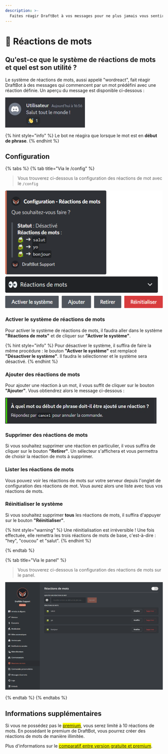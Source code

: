 ```yaml
---
description: >-
  Faites réagir DraftBot à vos messages pour ne plus jamais vous sentir seul. 
---
```


# 👀 Réactions de mots

## Qu'est-ce que le système de réactions de mots et quel est son utilité ? 

Le système de réactions de mots, aussi appelé "wordreact", fait réagir DraftBot à des messages qui commencent par un mot prédéfini avec une réaction définie. Un aperçu du message est disponible ci-dessous :

![Aperçu du système](../.gitbook/assets/wordreact/view_wordreact.jpg)

{% hint style="info" %}
Le bot ne réagira que lorsque le mot est en **début de phrase**.
{% endhint %}


## Configuration

{% tabs %}
{% tab title="Via le /config" %}
> Vous trouverez ci-dessous la configuration des réactions de mot avec le `/config`

![Aperçu du système](../.gitbook/assets/wordreact/view.png)

### Activer le système de réactions de mots 

Pour activer le système de réactions de mots, il faudra aller dans le système **"Réactions de mots"** et de cliquer sur **"Activer le système"**.

{% hint style="info" %}
Pour désactiver le système, il suffira de faire la même procédure : le bouton **"Activer le système"** est remplacé **"Désactiver le système"**. Il faudra le sélectionner et le système sera désactivé.
{% endhint %}

### Ajouter des réactions de mots

Pour ajouter une réaction à un mot, il vous suffit de cliquer sur le bouton **"Ajouter"**. Vous obtiendrez alors le message ci-dessous :

![Aperçu du message](../.gitbook/assets/wordreact/question.png)

### Supprimer des réactions de mots

Si vous souhaitez supprimer une réaction en particulier, il vous suffira de cliquer sur le bouton **"Retirer"**. Un sélecteur s'affichera et vous permettra de choisir la réaction de mots à supprimer.

### Lister les réactions de mots

Vous pouvez voir les réactions de mots sur votre serveur depuis l'onglet de configuration des réactions de mot. Vous aurez alors une liste avec tous vos réactions de mots.

### Réinitialiser le système

Si vous souhaitez supprimer **tous** les réactions de mots, il suffira d'appuyer sur le bouton **"Réinitialiser"**.

{% hint style="warning" %}
Une réinitialisation est irréversible ! Une fois effectuée, elle remettra les trois réactions de mots de base, c'est-à-dire : "hey", "coucou" et "salut".
{% endhint %}

{% endtab %}

{% tab title="Via le panel" %}
> Vous trouverez ci-dessous la configuration des réactions de mots sur le panel.

![Aperçu du panel](../.gitbook/assets/wordreact/view_panel.png)


{% endtab %}
{% endtabs %}

## Informations supplémentaires

Si vous ne possédez pas le <mark style="color:orange;">[premium](https://draftbot.fr/premium)</mark>, vous serez limité à 10 réactions de mots. En possédant le premium de DraftBot, vous pourrez créer des réactions de mots de manière illimitée.

Plus d'informations sur le <mark style="color:orange;">[comparatif entre version gratuite et premium](https://www.draftbot.fr/premium#diff)</mark>.
